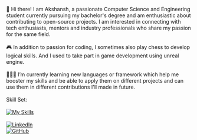 👋 Hi there! I am Akshansh, a passionate Computer Science and Engineering student currently pursuing my bachelor's degree and am   enthusiastic about contributing to open-source projects. I am interested 
  in connecting with tech enthusiasts, mentors and industry professionals who  share my passion for the same field.
 <br>
 <br>
 🎮 In addition to passion for coding, I sometimes also play chess to develop logical skills. And I used to take part in game development using unreal engine.
 <br>
 <br>
 👨🏻‍💻 I’m currently learning new languages or framework which help me booster my skills and be able to apply them on different projects and can use them in different contributions I'll made in future.
 <br>
 <br>
 Skill Set:
 <br>
 <br>
 [![My Skills](https://skillicons.dev/icons?i=html,css,cpp,c,py,mysql,unreal)](https://skillicons.dev)
 <br>
 <br>
 [![LinkedIn](https://img.shields.io/badge/LinkedIn-Connect-blue)](https://www.linkedin.com/in/akshansh-bansal-439954233/)<br>
[![GitHub](https://img.shields.io/badge/GitHub-Follow-green)](https://github.com/9AB5)

<!--
**9AB5/9AB5** is a ✨ _special_ ✨ repository because its `README.md` (this file) appears on your GitHub profile.

Here are some ideas to get you started:

- 🔭 I’m currently working on ...
- 🌱 I’m currently learning ...
- 👯 I’m looking to collaborate on ...
- 🤔 I’m looking for help with ...
- 💬 Ask me about ...
- 📫 How to reach me: ...
- 😄 Pronouns: ...
- ⚡ Fun fact: ...
-->
